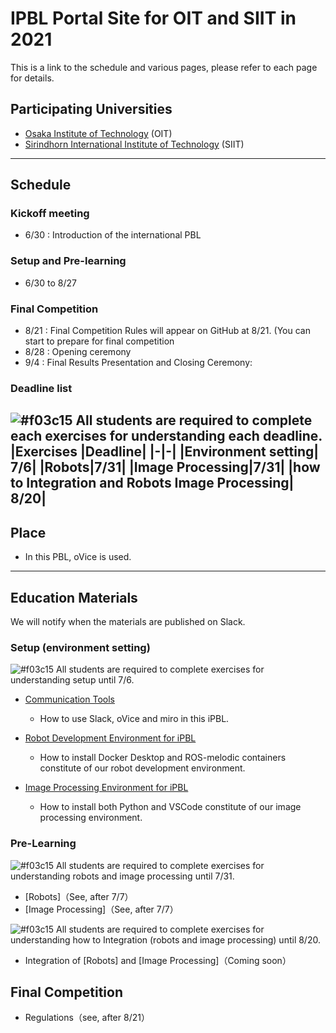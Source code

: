 #  IPBL Portal Site for OIT and SIIT in 2021

This is a link to the schedule and various pages, please refer to each page for details.
<!-- SETUPが7/6まで，ロボと画像処理の事前課題が8/1まで，統合課題が8/20まで（メモ書きです消します）-->
## Participating Universities
- [Osaka Institute of Technology](http://www.oit.ac.jp/english/index.html) (OIT)
- [Sirindhorn International Institute of Technology](https://www.siit.tu.ac.th/) (SIIT)

---
## Schedule

### Kickoff meeting 
* 6/30 : Introduction of the international PBL

### Setup and Pre-learning
*  6/30 to  8/27

### Final Competition 
  * 8/21 : Final Competition Rules will appear on GitHub at 8/21. (You can start to prepare for final competition
  * 8/28 : Opening ceremony
  * 9/4  : Final Results Presentation and Closing Ceremony:
### Deadline list
![#f03c15](https://via.placeholder.com/15/f03c15/000000?text=+) 
All students are required to complete each exercises for understanding  each deadline.
|Exercises |Deadline|
|-|-|
|Environment setting| 7/6|
|Robots|7/31|
|Image Processing|7/31|
|how to Integration and Robots Image Processing| 8/20|
---
## Place

- In this PBL, oVice is used.
---
## Education Materials
We will notify when the materials are published on Slack.
### Setup (environment setting)
![#f03c15](https://via.placeholder.com/15/f03c15/000000?text=+) 
All students are required to complete exercises  for understanding setup until 7/6.

- [Communication Tools](https://github.com/oit-ipbl/portal/blob/main/setup/commtools.md)
  - How to use Slack, oVice and miro in this iPBL.
- [Robot Development Environment for iPBL](https://github.com/oit-ipbl/portal/blob/main/setup/dockerros.md)
  - How to install Docker Desktop and ROS-melodic containers constitute of our robot development environment.

- [Image Processing Environment for iPBL](https://github.com/oit-ipbl/portal/blob/main/setup/python%2Bvscode.md)
  - How to install both Python and VSCode constitute of our image processing environment.

### Pre-Learning
![#f03c15](https://via.placeholder.com/15/f03c15/000000?text=+) 
All students are required to complete exercises  for understanding robots and image processing  until 7/31.
- [Robots]（See, after 7/7）
- [Image Processing]（See, after 7/7）

![#f03c15](https://via.placeholder.com/15/f03c15/000000?text=+)
All students are required to complete exercises  for understanding how to Integration (robots and image processing) until 8/20.
- Integration of [Robots] and [Image Processing]（Coming soon）

## Final Competition
- Regulations（see, after 8/21）
